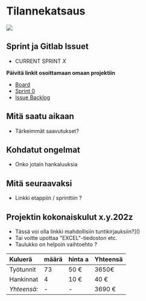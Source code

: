 # Tilannekatsaus

![](https://openclipart.org/image/300px/svg_to_png/121699/project-schedule.png&disposition=attachment)

## Sprint ja Gitlab Issuet

* CURRENT SPRINT _X_

**Päivitä linkit osoittamaan omaan projektiin**


* [Board](https://gitlab.labranet.jamk.fi/jamkit/project-templates/opf-core-template-v2/-/boards/5192)
* [Sprint 0](https://gitlab.labranet.jamk.fi/open-project-framework/opf-virtual-company-v1/core/-/milestones/2)
* [Issue Backlog](https://gitlab.labranet.jamk.fi/open-project-framework/opf-virtual-company-v1/core/issues?scope=all&utf8=%E2%9C%93&state=opened&milestone_title=Backlog)


## Mitä saatu aikaan

* Tärkeimmät saavutukset?

## Kohdatut ongelmat

* Onko jotain hankaluuksia

## Mitä seuraavaksi


* Linkki etappiin / sprinttiin ?

## Projektin kokonaiskulut x.y.202z



* Tässä voi olla linkki mahdollisiin tuntikirjauksiin?]()
* Tai voitte upottaa "EXCEL"-tiedoston etc.
* Taulukko on helpoin vaihtoehto ?



| Kuluerä | määrä |  hinta a | Yhteensä |
|:---|:---|:---|:---|
| Työtunnit | 73 | 50 € | 3650€ |   
| Hankinnat | 4 | 10 € | 40 € |
| *Yhteensä:* |- | - | 3690 € |
